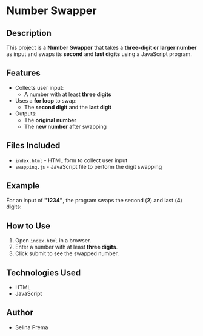 # Number Swapper

## Description
This project is a **Number Swapper** that takes a **three-digit or larger number** as input and swaps its **second** and **last digits** using a JavaScript program.

## Features
- Collects user input:
  - A number with at least **three digits**
- Uses a **for loop** to swap:
  - The **second digit** and the **last digit**
- Outputs:
  - The **original number**
  - The **new number** after swapping

## Files Included
- `index.html` - HTML form to collect user input
- `swapping.js` - JavaScript file to perform the digit swapping

## Example
For an input of **"1234"**, the program swaps the second (**2**) and last (**4**) digits:


## How to Use
1. Open `index.html` in a browser.
2. Enter a number with at least **three digits**.
3. Click submit to see the swapped number.

## Technologies Used
- HTML
- JavaScript

## Author
- Selina Prema

